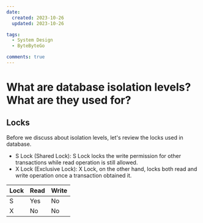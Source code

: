 ```yaml
---
date:
  created: 2023-10-26
  updated: 2023-10-26

tags:
  - System Design
  - ByteByteGo

comments: true
---
```

# What are database isolation levels? What are they used for?

## Locks

Before we discuss about isolation levels, let's review the locks used in database.

- S Lock (Shared Lock): S Lock locks the write permission for other transactions while read operation is still allowed.
- X Lock (Exclusive Lock): X Lock, on the other hand, locks both read and write operation once a transaction obtained it.

| Lock | Read | Write |
|---|---|---|
| S | Yes | No |
| X | No | No |